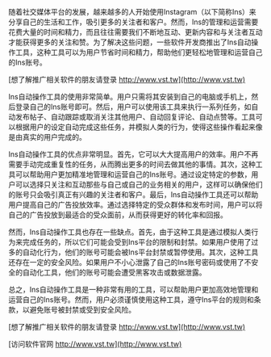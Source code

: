 随着社交媒体平台的发展，越来越多的人开始使用Instagram（以下简称Ins）来分享自己的生活和工作，吸引更多的关注者和客户。然而，Ins的管理和运营需要花费大量的时间和精力，而且往往需要我们不断地互动、更新内容和与关注者互动才能获得更多的关注和赞。为了解决这些问题，一些软件开发商推出了Ins自动操作工具，这种工具可以为用户节省时间和精力，帮助他们更轻松地管理和运营自己的Ins账号。

[想了解推广相关软件的朋友请登录 http://www.vst.tw](http://www.vst.tw)

Ins自动操作工具的使用非常简单。用户只需将其安装到自己的电脑或手机上，然后登录自己的Ins账号即可。然后，用户可以使用该工具来执行一系列任务，如自动发布帖子、自动跟踪或取消关注其他用户、自动回复评论、自动点赞等。工具可以根据用户的设定自动完成这些任务，并模拟人类的行为，使得这些操作看起来像是由真实的用户完成的。

Ins自动操作工具的优点非常明显。首先，它可以大大提高用户的效率。用户不再需要手动完成重复性的任务，从而腾出更多的时间去做其他的事情。其次，这种工具可以帮助用户更加精准地管理和运营自己的Ins账号。通过设定特定的参数，用户可以选择只关注和互动那些与自己或自己的业务相关的用户，这样可以确保他们的账号只会吸引真正有兴趣的关注者和客户。最后，Ins自动操作工具还可以帮助用户提高自己的广告投放效率。通过选择特定的受众群体和发布时间，用户可以将自己的广告投放到最适合的受众面前，从而获得更好的转化率和回报。

然而，Ins自动操作工具也存在一些缺点。首先，由于这种工具是通过模拟人类行为来完成任务的，所以它们可能会受到Ins平台的限制和封禁。如果用户使用了过多的自动化行为，他们的账号可能会被Ins平台封禁或暂停使用。其次，这种工具还存在一定的安全风险。如果用户不小心泄露了自己的Ins账号密码或使用了不安全的自动化工具，他们的账号可能会遭受黑客攻击或数据泄露。

总之，Ins自动操作工具是一种非常有用的工具，可以帮助用户更加高效地管理和运营自己的Ins账号。然而，用户必须谨慎使用这种工具，遵守Ins平台的规则和条款，以避免账号被封禁或受到安全风险。

[想了解推广相关软件的朋友请登录 http://www.vst.tw](http://www.vst.tw)


[访问软件官网 http://www.vst.tw](http://www.vst.tw)
